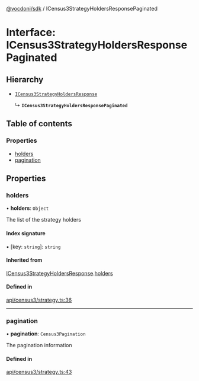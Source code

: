[@vocdoni/sdk](/sdk) / ICensus3StrategyHoldersResponsePaginated

# Interface: ICensus3StrategyHoldersResponsePaginated

## Hierarchy

- [`ICensus3StrategyHoldersResponse`](ICensus3StrategyHoldersResponse)

  ↳ **`ICensus3StrategyHoldersResponsePaginated`**

## Table of contents

### Properties

- [holders](ICensus3StrategyHoldersResponsePaginated#holders)
- [pagination](ICensus3StrategyHoldersResponsePaginated#pagination)

## Properties

### holders

• **holders**: `Object`

The list of the strategy holders

#### Index signature

▪ [key: `string`]: `string`

#### Inherited from

[ICensus3StrategyHoldersResponse](ICensus3StrategyHoldersResponse.md).[holders](ICensus3StrategyHoldersResponse#holders)

#### Defined in

[api/census3/strategy.ts:36](https://github.com/vocdoni/vocdoni-sdk/blob/9c64446/src/api/census3/strategy.ts#L36)

___

### pagination

• **pagination**: `Census3Pagination`

The pagination information

#### Defined in

[api/census3/strategy.ts:43](https://github.com/vocdoni/vocdoni-sdk/blob/9c64446/src/api/census3/strategy.ts#L43)
